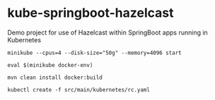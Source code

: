 # kube-springboot-hazelcast
Demo project for use of Hazelcast within SpringBoot apps running in Kubernetes


`minikube --cpus=4 --disk-size="50g" --memory=4096 start` 

`eval $(minikube docker-env)`

`mvn clean install docker:build`

`kubectl create -f src/main/kubernetes/rc.yaml`
